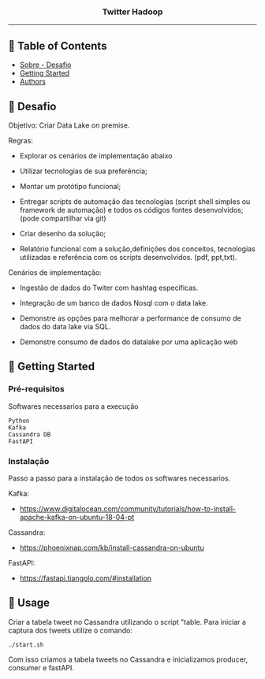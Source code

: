 <h3 align="center">Twitter Hadoop</h3>


---

## 📝 Table of Contents

- [Sobre - Desafio](#about)
- [Getting Started](#getting_started)
- [Authors](#authors)


## 🧐 Desafio <a name = "about"></a>

Objetivo: Criar Data Lake on premise.

Regras:

- Explorar os cenários de implementação abaixo

- Utilizar tecnologias de sua preferência;

- Montar um protótipo funcional;

- Entregar scripts de automação das tecnologias (script shell simples ou framework de automação) e todos os códigos fontes desenvolvidos; (pode compartilhar via git)

- Criar desenho da solução;

- Relatório funcional com a solução,definições dos conceitos, tecnologias utilizadas e referência com os scripts desenvolvidos. (pdf, ppt,txt).



Cenários de implementação:

- Ingestão de dados do Twiter com hashtag especificas.

- Integração de um banco de dados Nosql com o data lake.

- Demonstre as opções para melhorar a performance de consumo de dados do data lake via SQL.

- Demonstre consumo de dados do datalake por uma aplicação web


## 🏁 Getting Started <a name = "getting_started"></a>

### Pré-requisitos

Softwares necessarios para a execução

```
Python
Kafka
Cassandra DB
FastAPI
```

### Instalação

Passo a passo para a instalação de todos os softwares necessarios.

Kafka:

- https://www.digitalocean.com/community/tutorials/how-to-install-apache-kafka-on-ubuntu-18-04-pt


Cassandra:


- https://phoenixnap.com/kb/install-cassandra-on-ubuntu


FastAPI:

- https://fastapi.tiangolo.com/#installation

## 🎈 Usage <a name="usage"></a>
Criar a tabela tweet no Cassandra utilizando o script "table.
Para iniciar a captura dos tweets utilize o comando:

```
./start.sh
```

Com isso criamos a tabela tweets no Cassandra e inicializamos producer, consumer e fastAPI.


<!-- ## 🚀 Deployment <a name = "deployment"></a>



## ✍️ Authors <a name = "authors"></a>

- [@diegomeyer](https://github.com/diegomeyer)

